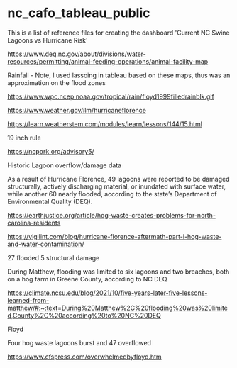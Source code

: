 # nc_cafo_tableau_public

This is a list of reference files for creating the dashboard 'Current NC Swine Lagoons vs Hurricane Risk'

https://www.deq.nc.gov/about/divisions/water-resources/permitting/animal-feeding-operations/animal-facility-map

Rainfall - Note, I used lassoing in tableau based on these maps, thus was an approximation on the flood zones

https://www.wpc.ncep.noaa.gov/tropical/rain/floyd1999filledrainblk.gif

https://www.weather.gov/ilm/hurricaneflorence

https://learn.weatherstem.com/modules/learn/lessons/144/15.html


19 inch rule 

https://ncpork.org/advisory5/

Historic Lagoon overflow/damage data

As a result of Hurricane Florence, 49 lagoons were reported to be damaged structurally, actively discharging material, or inundated with surface water, while another 60 nearly flooded, according to the state’s Department of Environmental Quality (DEQ).

https://earthjustice.org/article/hog-waste-creates-problems-for-north-carolina-residents

https://vigilint.com/blog/hurricane-florence-aftermath-part-i-hog-waste-and-water-contamination/


27 flooded  5 structural damage


During Matthew, flooding was limited to six lagoons and two breaches, both on a hog farm in Greene County, according to NC DEQ

https://climate.ncsu.edu/blog/2021/10/five-years-later-five-lessons-learned-from-matthew/#:~:text=During%20Matthew%2C%20flooding%20was%20limited,County%2C%20according%20to%20NC%20DEQ

Floyd

Four hog waste lagoons burst and 47 overflowed

https://www.cfspress.com/overwhelmedbyfloyd.htm


